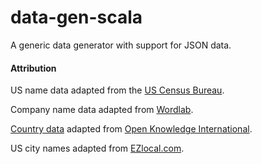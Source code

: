 data-gen-scala
==============

A generic data generator with support for JSON data.

#### Attribution

US name data adapted from the [US Census Bureau](http://www.census.gov/topics/population/genealogy/data/1990_census/1990_census_namefiles.html).

Company name data adapted from [Wordlab](http://www.wordlab.com/archives/company-names-list/).

[Country data](https://github.com/datasets/country-codes) adapted from [Open Knowledge International](http://data.okfn.org/roadmap/core-datasets).

US city names adapted from [EZlocal.com](http://ezlocal.com/blog/post/Top-5000-US-Cities-by-Population.aspx).
